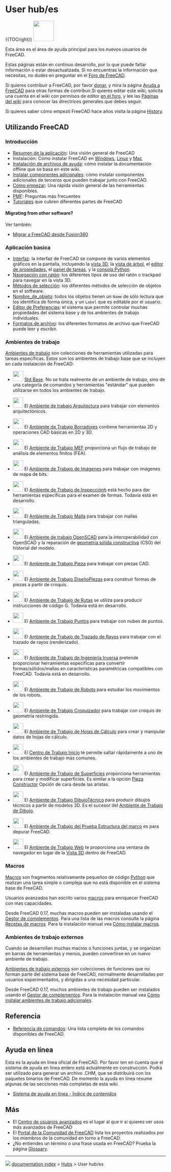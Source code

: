 # User hub/es
{{TOCright}} <img alt="" src=images/User_hub.png  style="width:64px;">



Esta área es el área de ayuda principal para los nuevos usuarios de FreeCAD.


<div class="mw-translate-fuzzy">

Estas páginas están en continuo desarrollo, por lo que puede faltar información o estar desactualizada. Si no encuentras la información que necesitas, no dudes en preguntar en el [Foro de FreeCAD](http://forum.freecadweb.org).


</div>

Si quieres contribuir a FreeCAD, por favor [donar](donate/es.md), y mira la página [Ayuda a FreeCAD](Help_FreeCAD/es.md) para otras formas de contribuir.Si quieres editar este wiki, solicita una cuenta en el wiki con permisos de editor [en el foro](https://forum.freecadweb.org/viewtopic.php?f=21&t=6830), y lee las [Páginas del wiki](WikiPages/es.md) para conocer las directrices generales que debes seguir.

Si quieres saber cómo empezó FreeCAD hace años visita la página [History](History/es.md).

## Utilizando FreeCAD 

### Introducción

-   [Resumen de la aplicación](About_FreeCAD/es.md): Una visión general de FreeCAD
-   Instalación: Cómo instalar FreeCAD en [Windows](Installing_on_Windows/es.md), [Linux](Installing_on_Linux/es.md) y [Mac](Installing_on_Mac/es.md)
-   [Instalación de archivos de ayuda](Installing_Helpfile/es.md): cómo instalar la documentación offline que se basa en este wiki.
-   [Instalar componentes adicionales](Installing_additional_components/es.md): cómo instalar componentes adicionales de terceros que pueden trabajar junto con FreeCAD.
-   [Cómo empezar](Getting_started/es.md): Una rápida visión general de las herramientas disponibles.
-   [PMF](Frequently_asked_questions/es.md): Preguntas más frecuentes
-   [Tutoriales](Tutorials/es.md) que cubren diferentes partes de FreeCAD

#### Migrating from other software? 


<div class="mw-translate-fuzzy">

Ver también:

-   [Migrar a FreeCAD desde Fusion360](Migrating_to_FreeCAD_from_Fusion360/es.md)


</div>

### Aplicación basica 


<div class="mw-translate-fuzzy">

-   [Interfaz](Interface/es.md): la interfaz de FreeCAD se compone de varios elementos gráficos en la pantalla, incluyendo la [vista 3D](3D_view/es.md), la [vista de árbol](Tree_view/es.md), el [editor de propiedades](Property_editor/es.md), el [panel de tareas](Task_panel/es.md), y la [consola Python](Python_console/es.md).
-   [Navegación con ratón](Mouse_navigation/es.md): los diferentes tipos de uso del ratón o trackpad para navegar en la vista 3D.
-   [Métodos de selección](Selection_methods/es.md): los diferentes métodos de selección de objetos en el software.
-   [Nombre_de_objeto](Object_name/es.md): todos los objetos tienen un `Name` de sólo lectura que los identifica de forma única, y un `Label` que es editable por el usuario.
-   [Editor de Preferencias](Preferences_Editor/es.md): el sistema que permite controlar muchas propiedades del sistema base y de los ambientes de trabajo individuales.
-   [Formatos de archivo](Import_Export/es.md): los diferentes formatos de archivo que FreeCAD puede leer y escribir.


</div>

### Ambientes de trabajo 

[Ambientes de trabajo](Workbenches/es.md) son colecciones de herramientas utilizadas para tareas específicas. Estos son los ambientes de trabajo base que se incluyen en cada instalación de FreeCAD:


<div class="mw-translate-fuzzy">

-   <img alt="" src=images/Freecad.svg  style="width:32px;"> [Std Base](Std_Base/es.md). No se trata realmente de un ambiente de trabajo, sino de una categoría de comandos y herramientas \"estándar\" que pueden utilizarse en todos los ambientes de trabajo.


</div>

-   <img alt="" src=images/Workbench_Arch.svg  style="width:32px;"> El [Ambiente de trabajo Arquitectura](Arch_Workbench/es.md) para trabajar con elementos arquitectónicos.

-   <img alt="" src=images/Workbench_Draft.svg  style="width:32px;"> El [Ambiente de Trabajo Borradores](Draft_Workbench/es.md) contiene herramientas 2D y operaciones CAD básicas en 2D y 3D.

-   <img alt="" src=images/Workbench_FEM.svg  style="width:32px;"> El [Ambiente de Trabajo MEF](FEM_Workbench/es.md) proporciona un flujo de trabajo de análisis de elementos finitos (FEA).

-   <img alt="" src=images/Workbench_Image.svg  style="width:32px;"> El [Ambiente de Trabajo de Imágenes](Image_Workbench/es.md) para trabajar con imágenes de mapa de bits.

-   <img alt="" src=images/Workbench_Inspection.svg  style="width:32px;"> El [Ambiente de Trabajo de Inspecciónh](Inspection_Workbench/es.md) está hecho para dar herramientas específicas para el examen de formas. Todavía está en desarrollo.

-   <img alt="" src=images/Workbench_Mesh.svg  style="width:32px;"> El [Ambiente de Trabajo Malla](Mesh_Workbench/es.md) para trabajar con mallas trianguladas.

-   <img alt="" src=images/Workbench_OpenSCAD.svg  style="width:32px;"> El [Ambiente de trabajo OpenSCAD](OpenSCAD_Workbench/es.md) para la interoperabilidad con OpenSCAD y la reparación de [geometría sólida constructiva](Constructive_solid_geometry/es.md) (CSG) del historial del modelo.

-   <img alt="" src=images/Workbench_Part.svg  style="width:32px;"> El [Ambiente de Trabajo Pieza](Part_Workbench/es.md) para trabajar con piezas CAD.

-   <img alt="" src=images/Workbench_PartDesign.svg  style="width:32px;"> El [Ambiente de Trabajo DiseñoPiezas](PartDesign_Workbench/es.md) para construir formas de piezas a partir de croquis.

-   <img alt="" src=images/Workbench_Path.svg  style="width:32px;"> El [Ambiente de Trabajo de Rutas](Path_Workbench/es.md) se utiliza para producir instrucciones de código G. Todavía está en desarrollo.

-   <img alt="" src=images/Workbench_Points.svg  style="width:32px;"> El [Ambiente de Trabajo Puntos](Points_Workbench/es.md) para trabajar con nubes de puntos.

-   <img alt="" src=images/Workbench_Raytracing.svg  style="width:32px;"> El [Ambiente de Trabajo de Trazado de Rayos](Raytracing_Workbench/es.md) para trabajar con el trazado de rayos (renderizado).

-   <img alt="" src=images/Workbench_Reverse_Engineering.svg  style="width:32px;"> El [Ambiente de Trabajo de Ingeniería Inversa](Reverse_Engineering_Workbench/es.md) pretende proporcionar herramientas específicas para convertir formas/sólidos/mallas en características paramétricas compatibles con FreeCAD. Todavía está en desarrollo.

-   <img alt="" src=images/Workbench_Robot.svg  style="width:32px;"> El [Ambiente de Trabajo de Robots](Robot_Workbench/es.md) para estudiar los movimientos de los robots.

-   <img alt="" src=images/Workbench_Sketcher.svg  style="width:32px;"> El [Ambiente de Trabajo Croquizador](Sketcher_Workbench/es.md) para trabajar con croquis de geometría restringida.

-   <img alt="" src=images/Workbench_Spreadsheet.svg  style="width:32px;"> El [Ambiente de Trabajo de Hojas de Cálculo](Spreadsheet_Workbench/es.md) para crear y manipular datos de hojas de cálculo.

-   <img alt="" src=images/Workbench_Start.svg  style="width:32px;"> El [Centro de Trabajo Inicio](Start_Workbench/es.md) te permite saltar rápidamente a uno de los ambientes de trabajo más comunes.

-   <img alt="" src=images/Workbench_Surface.svg  style="width:32px;"> El [Ambiente de Trabajo de Superficies](Surface_Workbench/es.md) proporciona herramientas para crear y modificar superficies. Es similar a la opción [Pieza Constructor](Part_Builder/es.md) Opción de cara desde las aristas.

-   <img alt="" src=images/Workbench_TechDraw.svg  style="width:32px;"> El [Ambiente de Trabajo DibujoTécnico](TechDraw_Workbench/es.md) para producir dibujos técnicos a partir de modelos 3D. Es el sucesor del [Ambiente de Trabajo de Dibujo](Drawing_Workbench/es.md).

-   <img alt="" src=images/Workbench_Test.svg  style="width:32px;"> El [Ambiente de Trabajo del Prueba Estructura del marco](Testing/es.md) es para depurar FreeCAD.

-   <img alt="" src=images/Workbench_Web.svg  style="width:32px;"> El [Ambiente de Trabajo Web](Web_Workbench/es.md) te proporciona una ventana de navegador en lugar de la [Vista 3D](3D_view/es.md) dentro de FreeCAD.

### Macros

[Macros](Macros/es.md) son fragmentos relativamente pequeños de código [Python](Python/es.md) que realizan una tarea simple o compleja que no está disponible en el sistema base de FreeCAD.

Usuarios avanzados han escrito varios [macros](macros/es.md) para enriquecer FreeCAD con mas capacidades.

Desde FreeCAD 0.17, muchas macros pueden ser instaladas usando el [Gestor de complementos](Std_AddonMgr/es.md). Para una lista de las macros consulte la página [Recetas de macros](Macros_recipes/es.md). Para la instalación manual vea [Cómo instalar macros](How_to_install_macros/es.md).

### Ambientes de trabajo externos 

Cuando se desarrollan muchas macros o funciones juntas, y se organizan en barras de herramientas y menús, pueden convertirse en un nuevo ambiente de trabajo.

[Ambientes de trabajo externos](External_workbenches/es.md) son colecciones de funciones que no forman parte del sistema base de FreeCAD, normalmente desarrolladas por usuarios experimentados, y dirigidas a una necesidad particular.

Desde FreeCAD 0.17, muchos ambientes de trabajo pueden ser instalados usando el [Gestor de complementos](Std_AddonMgr/es.md). Para la instalación manual vea [Cómo instalar ambientes de trabajo adicionales](How_to_install_additional_workbenches/es.md).

## Referencia

-   [Referencia de comandos](List_of_Commands/es.md): Una lista completa de los comandos disponibles de FreeCAD.

## Ayuda en línea 

Esta es la ayuda en línea oficial de FreeCAD. Por favor ten en cuenta que el sistema de ayuda en línea entero está actualmente en construcción. Podrá ser utilizado para generar un archivo .CHM, que se distribuirá con los paquetes binarios de FreeCAD. De momento la ayuda en línea resume algunas de las secciones más completas de esta wiki.

-   [Sistema de ayuda en línea - Índice de contenidos](Online_Help_Toc/es.md)

## Más

-   El [Centro de usuarios avanzados](Power_users_hub/es.md) es el lugar al que ir si quieres ver usos más avanzados de FreeCAD
-   El [Portal de la Comunidad de FreeCAD](FreeCAD_Community_Portal/es.md) lista los proyectos realizados por los miembros de la comunidad en torno a FreeCAD.
-   ¿No entiendes un término o una frase usada en FreeCAD? Prueba la página [Glossary](Glossary/es.md).



---
![](images/Right_arrow.png) [documentation index](../README.md) > [Hubs](Category_Hubs.md) > User hub/es
